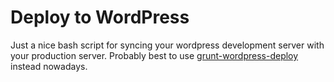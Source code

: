 # Deploy to WordPress

Just a nice bash script for syncing your wordpress development server with your production server.
Probably best to use [grunt-wordpress-deploy](https://github.com/webrain/grunt-wordpress-deploy) instead nowadays.
